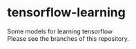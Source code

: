 # tensorflow-learning
Some models for learning tensorflow<br/>
Please see the branches of this repository.<br/>
